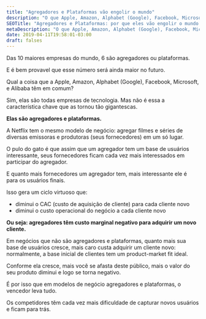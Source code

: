 ```yaml
---
title: "Agregadores e Plataformas vão engolir o mundo"
description: "O que Apple, Amazon, Alphabet (Google), Facebook, Microsoft, e Alibaba têm em comum? Elas são agregadores e plataformas."
SEOTitle: "Agregadores e Plataformas: por que eles vão engolir o mundo."
metaDescription: "O que Apple, Amazon, Alphabet (Google), Facebook, Microsoft, e Alibaba têm em comum? Elas são agregadores e plataformas."
date: 2019-04-11T19:58:01-03:00
draft: falses
---
```

Das 10 maiores empresas do mundo, 6 são agregadores ou plataformas. 

E é bem provavel que esse número será ainda maior no futuro.

Qual a coisa que a Apple, Amazon, Alphabet (Google), Facebook, Microsoft, e Alibaba têm em comum?

Sim, elas são todas empresas de tecnologia. Mas não é essa a característica chave que as tornou tão gigantescas.

**Elas são agregadores e plataformas.** 

A Netflix tem o mesmo modelo de negócio: agregar filmes e séries de diversas emissoras e produtoras (seus fornecedores) em um só lugar. 

O pulo do gato é que assim que um agregador tem um base de usuários interessante, seus fornecedores ficam cada vez mais interessados em participar do agregador.

E quanto mais fornecedores um agregador tem, mais interessante ele é para os usuários finais. 

Isso gera um ciclo virtuoso que:

- diminui o CAC (custo de aquisição de cliente) para cada cliente novo
- diminui o custo operacional do negócio a cada cliente novo

**Ou seja: agregadores têm custo marginal negativo para adquirir um novo cliente.**

Em negócios que não são agregadores e plataformas, quanto mais sua base de usuários cresce, mais caro custa adquirir um cliente novo: normalmente, a base inicial de clientes tem um product-market fit ideal. 

Conforme ela cresce, mais você se afasta deste público, mais o valor do seu produto diminui e logo se torna negativo.

É por isso que em modelos de negócio agregadores e plataformas, o vencedor leva tudo.  

Os competidores têm cada vez mais dificuldade de capturar novos usuários e ficam para trás. 